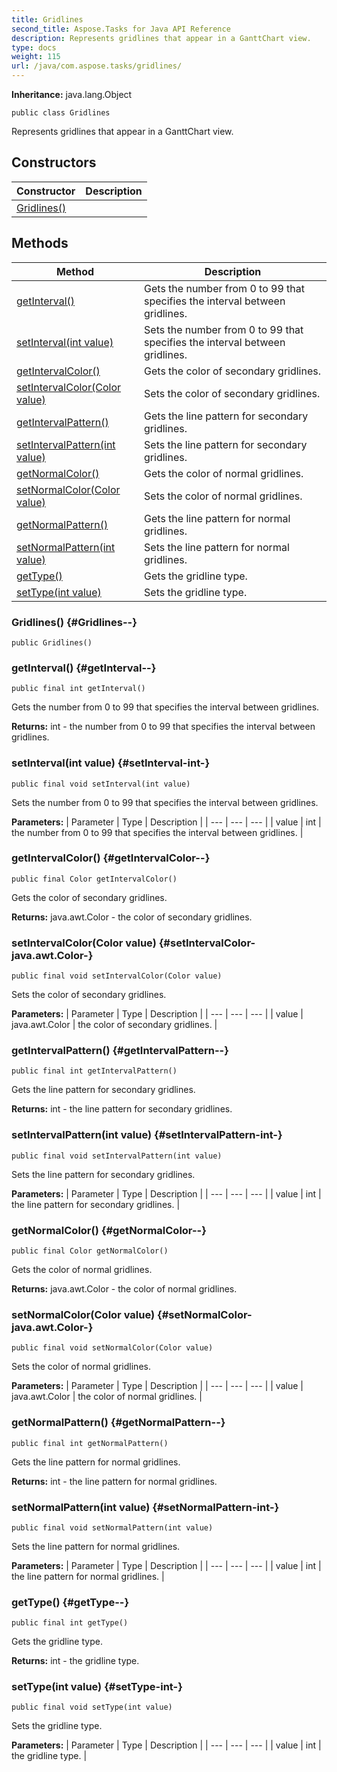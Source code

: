 ```yaml
---
title: Gridlines
second_title: Aspose.Tasks for Java API Reference
description: Represents gridlines that appear in a GanttChart view.
type: docs
weight: 115
url: /java/com.aspose.tasks/gridlines/
---
```


**Inheritance:**
java.lang.Object
```
public class Gridlines
```

Represents gridlines that appear in a GanttChart view.
## Constructors

| Constructor | Description |
| --- | --- |
| [Gridlines()](#Gridlines--) |  |
## Methods

| Method | Description |
| --- | --- |
| [getInterval()](#getInterval--) | Gets the number from 0 to 99 that specifies the interval between gridlines. |
| [setInterval(int value)](#setInterval-int-) | Sets the number from 0 to 99 that specifies the interval between gridlines. |
| [getIntervalColor()](#getIntervalColor--) | Gets the color of secondary gridlines. |
| [setIntervalColor(Color value)](#setIntervalColor-java.awt.Color-) | Sets the color of secondary gridlines. |
| [getIntervalPattern()](#getIntervalPattern--) | Gets the line pattern for secondary gridlines. |
| [setIntervalPattern(int value)](#setIntervalPattern-int-) | Sets the line pattern for secondary gridlines. |
| [getNormalColor()](#getNormalColor--) | Gets the color of normal gridlines. |
| [setNormalColor(Color value)](#setNormalColor-java.awt.Color-) | Sets the color of normal gridlines. |
| [getNormalPattern()](#getNormalPattern--) | Gets the line pattern for normal gridlines. |
| [setNormalPattern(int value)](#setNormalPattern-int-) | Sets the line pattern for normal gridlines. |
| [getType()](#getType--) | Gets the gridline type. |
| [setType(int value)](#setType-int-) | Sets the gridline type. |
### Gridlines() {#Gridlines--}
```
public Gridlines()
```


### getInterval() {#getInterval--}
```
public final int getInterval()
```


Gets the number from 0 to 99 that specifies the interval between gridlines.

**Returns:**
int - the number from 0 to 99 that specifies the interval between gridlines.
### setInterval(int value) {#setInterval-int-}
```
public final void setInterval(int value)
```


Sets the number from 0 to 99 that specifies the interval between gridlines.

**Parameters:**
| Parameter | Type | Description |
| --- | --- | --- |
| value | int | the number from 0 to 99 that specifies the interval between gridlines. |

### getIntervalColor() {#getIntervalColor--}
```
public final Color getIntervalColor()
```


Gets the color of secondary gridlines.

**Returns:**
java.awt.Color - the color of secondary gridlines.
### setIntervalColor(Color value) {#setIntervalColor-java.awt.Color-}
```
public final void setIntervalColor(Color value)
```


Sets the color of secondary gridlines.

**Parameters:**
| Parameter | Type | Description |
| --- | --- | --- |
| value | java.awt.Color | the color of secondary gridlines. |

### getIntervalPattern() {#getIntervalPattern--}
```
public final int getIntervalPattern()
```


Gets the line pattern for secondary gridlines.

**Returns:**
int - the line pattern for secondary gridlines.
### setIntervalPattern(int value) {#setIntervalPattern-int-}
```
public final void setIntervalPattern(int value)
```


Sets the line pattern for secondary gridlines.

**Parameters:**
| Parameter | Type | Description |
| --- | --- | --- |
| value | int | the line pattern for secondary gridlines. |

### getNormalColor() {#getNormalColor--}
```
public final Color getNormalColor()
```


Gets the color of normal gridlines.

**Returns:**
java.awt.Color - the color of normal gridlines.
### setNormalColor(Color value) {#setNormalColor-java.awt.Color-}
```
public final void setNormalColor(Color value)
```


Sets the color of normal gridlines.

**Parameters:**
| Parameter | Type | Description |
| --- | --- | --- |
| value | java.awt.Color | the color of normal gridlines. |

### getNormalPattern() {#getNormalPattern--}
```
public final int getNormalPattern()
```


Gets the line pattern for normal gridlines.

**Returns:**
int - the line pattern for normal gridlines.
### setNormalPattern(int value) {#setNormalPattern-int-}
```
public final void setNormalPattern(int value)
```


Sets the line pattern for normal gridlines.

**Parameters:**
| Parameter | Type | Description |
| --- | --- | --- |
| value | int | the line pattern for normal gridlines. |

### getType() {#getType--}
```
public final int getType()
```


Gets the gridline type.

**Returns:**
int - the gridline type.
### setType(int value) {#setType-int-}
```
public final void setType(int value)
```


Sets the gridline type.

**Parameters:**
| Parameter | Type | Description |
| --- | --- | --- |
| value | int | the gridline type. |

